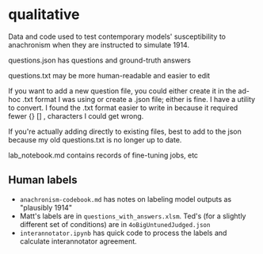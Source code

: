 qualitative
===========

Data and code used to test contemporary models' susceptibility to anachronism when they are instructed to simulate 1914.

questions.json has questions and ground-truth answers

questions.txt may be more human-readable and easier to edit

If you want to add a new question file, you could either create it in the ad-hoc .txt format I was using or create a .json file; either is fine. I have a utility to convert. I found the .txt format easier to write in because it required fewer {} [] , characters I could get wrong.

If you're actually adding directly to existing files, best to add to the json because my old questions.txt is no longer up to date.

lab_notebook.md contains records of fine-tuning jobs, etc

## Human labels

* `anachronism-codebook.md` has notes on labeling model outputs as "plausibly 1914"
* Matt's labels are in `questions_with_answers.xlsm`. Ted's (for a slightly different set of conditions) are in `4oBigUntunedJudged.json`
* `interannotator.ipynb` has quick code to process the labels and calculate interannotator agreement.
